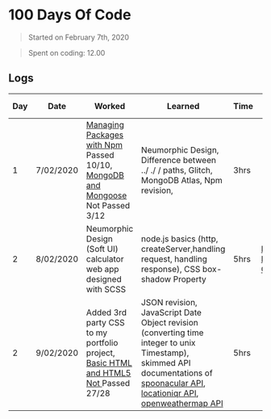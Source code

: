 # 100 Days Of Code

> Started on February 7th, 2020
   
> Spent on coding: 12.00    
          
## Logs  
    

| Day | Date | Worked | Learned | Time | Link to work 
| --- | --- | --- | --- | --- |---
| 1 | 7/02/2020 |[Managing Packages with Npm](https://www.freecodecamp.org/learn/apis-and-microservices/managing-packages-with-npm/) Passed 10/10, [MongoDB and Mongoose](https://www.freecodecamp.org/learn/apis-and-microservices/mongodb-and-mongoose/) Not Passed 3/12| Neumorphic Design, Difference between ../ ./ / paths, Glitch, MongoDB Atlas, Npm revision,  | 3hrs | |
| 2 | 8/02/2020 | Neumorphic Design (Soft UI) calculator web app designed with SCSS | node.js basics (http, createServer,handling request, handling response), CSS  box-shadow  Property| 5hrs |[Neumorphic Design Calculator](https://github.com/saipavantej/calculator-version-3) |
| 2 | 9/02/2020 | Added 3rd party CSS to my portfolio project, [Basic HTML and HTML5 Not ](https://www.freecodecamp.org/learn/responsive-web-design/basic-html-and-html5/)Passed 27/28 | JSON revision, JavaScript Date Object revision (converting time integer to unix Timestamp), skimmed API documentations of [spoonacular API](https://spoonacular.com/food-api), [locationiqr API](https://locationiq.com/docs), [openweathermap API](https://openweathermap.org/api)| 5hrs | |
